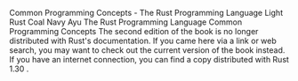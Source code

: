 Common Programming Concepts - The Rust Programming Language
Light
Rust
Coal
Navy
Ayu
The Rust Programming Language
Common Programming Concepts
The second edition of the book is no longer distributed with Rust's documentation.
If you came here via a link or web search, you may want to check out
the current
version of the book
instead.
If you have an internet connection, you can
find a copy distributed with
Rust
1.30
.